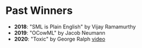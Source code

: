# Past Winners

*   **2018**: "SML is Plain English" by Vijay Ramamurthy
*   **2019**: "OCowML" by Jacob Neumann
*   **2020**: "Toxic" by George Ralph [video](https://www.youtube.com/watch?v=qh5lBTrX6Wk)
